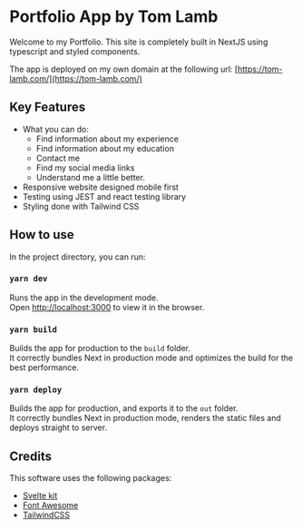# Portfolio App by Tom Lamb
Welcome to my Portfolio. This site is completely built in NextJS using typescript and styled components.

The app is deployed on my own domain at the following url: [https://tom-lamb.com/](https://tom-lamb.com/)

## Key Features
- What you can do: 
  - Find information about my experience
  - Find information about my education
  - Contact me
  - Find my social media links
  - Understand me a little better.
- Responsive website designed mobile first
- Testing using JEST and react testing library
- Styling done with Tailwind CSS

## How to use

In the project directory, you can run:

### `yarn dev`

Runs the app in the development mode.\
Open [http://localhost:3000](http://localhost:3000) to view it in the browser.

### `yarn build`

Builds the app for production to the `build` folder.\
It correctly bundles Next in production mode and optimizes the build for the best performance.

### `yarn deploy`

Builds the app for production, and exports it to the `out` folder.\
It correctly bundles Next in production mode, renders the static files and deploys straight to server.

## Credits

This software uses the following packages:
- [Svelte kit](https://kit.svelte.dev/docs)
- [Font Awesome](https://fontawesome.com/v5.15/how-to-use/on-the-web/referencing-icons/basic-use)
- [TailwindCSS](https://tailwindcss.com/docs)
